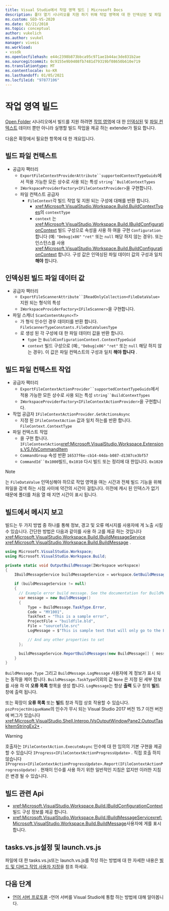 ```yaml
---
title: Visual Studio에서 작업 영역 빌드 | Microsoft Docs
description: 폴더 열기 시나리오를 지원 하기 위해 작업 영역에 대 한 인덱싱된 및 파일 컨텍스트 데이터를 제공 하는 extender에 대해 알아봅니다.
ms.custom: SEO-VS-2020
ms.date: 02/21/2018
ms.topic: conceptual
author: vukelich
ms.author: svukel
manager: viveis
ms.workload:
- vssdk
ms.openlocfilehash: e44c2398b873bbca95c971ae1b44ac3de831b2ae
ms.sourcegitcommit: 0c9155e9b9408fb7481d79319bf08650b610e719
ms.translationtype: MT
ms.contentlocale: ko-KR
ms.lasthandoff: 01/05/2021
ms.locfileid: "97877106"
---
```

# <a name="workspace-build"></a>작업 영역 빌드

[Open Folder](../ide/develop-code-in-visual-studio-without-projects-or-solutions.md) 시나리오에서 빌드를 지원 하려면 [작업 영역](workspaces.md)에 대 한 [인덱싱된](workspace-indexing.md) 및 [파일 컨텍스트](workspace-file-contexts.md) 데이터 뿐만 아니라 실행할 빌드 작업을 제공 하는 extender가 필요 합니다.

다음은 확장에서 필요한 항목에 대 한 개요입니다.

## <a name="build-file-context"></a>빌드 파일 컨텍스트

- 공급자 팩터리
  - `ExportFileContextProviderAttribute``supportedContextTypeGuids`에서 적용 가능한 모든 상수로 사용 되는 특성 `string``BuildContextTypes`
  - `IWorkspaceProviderFactory<IFileContextProvider>`을 구현합니다.
  - 파일 컨텍스트 공급자
    - `FileContext`각 빌드 작업 및 지원 되는 구성에 대해를 반환 합니다.
      - <xref:Microsoft.VisualStudio.Workspace.Build.BuildContextTypes>의 `contextType`
      - `context` 는 <xref:Microsoft.VisualStudio.Workspace.Build.IBuildConfigurationContext> 빌드 구성으로 속성을 사용 하 여을 구현 `Configuration` 합니다 (예: `"Debug|x86"` `"ret"` 또는 `null` 해당 하지 않는 경우). 또는 인스턴스를 사용 <xref:Microsoft.VisualStudio.Workspace.Build.BuildConfigurationContext> 합니다. 구성 값은 인덱싱된 파일 데이터 값의 구성과 일치 **해야** 합니다.

## <a name="indexed-build-file-data-value"></a>인덱싱된 빌드 파일 데이터 값

- 공급자 팩터리
  - `ExportFileScannerAttribute``IReadOnlyCollection<FileDataValue>`지원 되는 형식의 특성
  - `IWorkspaceProviderFactory<IFileScanner>`을 구현합니다.
- 파일 스캐너 `ScanContentAsync<T>`
  - 가 형식 인수인 경우 데이터를 반환 합니다. `FileScannerTypeConstants.FileDataValuesType`
  - 로 생성 된 각 구성에 대 한 파일 데이터 값을 반환 합니다.
    - `type` 는 `BuildConfigurationContext.ContextTypeGuid`
    - `context` 빌드 구성으로 (예:, `"Debug|x86"` `"ret"` 또는 `null` 해당 하지 않는 경우). 이 값은 파일 컨텍스트의 구성과 일치 **해야 합니다** .

## <a name="build-file-context-action"></a>빌드 파일 컨텍스트 작업

- 공급자 팩터리
  - `ExportFileContextActionProvider``supportedContextTypeGuids`에서 적용 가능한 모든 상수로 사용 되는 특성 `string``BuildContextTypes`
  - `IWorkspaceProviderFactory<IFileContextActionProvider>`을 구현합니다.
- 작업 공급자 `IFileContextActionProvider.GetActionsAsync`
  - 지정 된 `IFileContextAction` 값과 일치 하는를 반환 합니다. `FileContext.ContextType`
- 파일 컨텍스트 작업
  - 을 구현 합니다. `IFileContextAction`<xref:Microsoft.VisualStudio.Workspace.Extensions.VS.IVsCommandItem>
  - `CommandGroup` 속성 반환 `16537f6e-cb14-44da-b087-d1387ce3bf57`
  - `CommandId``0x1000`빌드, `0x1010` 다시 빌드 또는 정리에 대 한입니다. `0x1020`

>[!NOTE]
>는 `FileDataValue` 인덱싱해야 하므로 작업 영역을 여는 시간과 전체 빌드 기능을 위해 파일을 검색 하는 시점 사이에 약간의 시간이 걸립니다. 이전에 캐시 된 인덱스가 없기 때문에 폴더를 처음 열 때 지연 시간이 표시 됩니다.

## <a name="reporting-messages-from-a-build"></a>빌드에서 메시지 보고

빌드는 두 가지 방법 중 하나를 통해 정보, 경고 및 오류 메시지를 사용자에 게 노출 시킬 수 있습니다. 간단한 방법은 다음과 같이를 사용 하 고를 제공 하는 것입니다 <xref:Microsoft.VisualStudio.Workspace.Build.IBuildMessageService> <xref:Microsoft.VisualStudio.Workspace.Build.BuildMessage> .

```csharp
using Microsoft.VisualStudio.Workspace;
using Microsoft.VisualStudio.Workspace.Build;

private static void OutputBuildMessage(IWorkspace workspace)
{
    IBuildMessageService buildMessageService = workspace.GetBuildMessageService();

    if (buildMessageService != null)
    {
      // Example error build message. See the documentation for BuildMessage for more information.
      var message = new BuildMessage()
      {
          Type = BuildMessage.TaskType.Error,
          Code = "MY1001",
          TaskText = "This is a sample error",
          ProjectFile = "buildfile.bld",
          File = "sourcefile.src"
          LogMessage = $"This is sample text that will only go to the Build output window pane.\n"

          // And any other properties to set
      };

      buildMessageService.ReportBuildMessages(new BuildMessage[] { message });
    }
}
```

`BuildMessage.Type` 그리고 `BuildMessage.LogMessage` 사용자에 게 정보가 표시 되는 동작을 제어 합니다. `BuildMessage.TaskType`이외의 값 `None` 은 지정 된 세부 정보를 사용 하 여 **오류 목록** 항목을 생성 합니다. `LogMessage`는 항상 **출력** 도구 창의 **빌드** 창에 출력 됩니다.

또는 확장이 **오류 목록** 또는 **빌드** 창과 직접 상호 작용할 수 있습니다. `pszProjectUniqueName`의 인수가 무시 되는 Visual Studio 2017 버전 15.7 이전 버전에 버그가 있습니다 <xref:Microsoft.VisualStudio.Shell.Interop.IVsOutputWindowPane2.OutputTaskItemStringEx2*> .

>[!WARNING]
>호출자는 `IFileContextAction.ExecuteAsync` 인수에 대 한 임의의 기본 구현을 제공할 수 있습니다 `IProgress<IFileContextActionProgressUpdate>` . 직접 호출 하지 않습니다 `IProgress<IFileContextActionProgressUpdate>.Report(IFileContextActionProgressUpdate)` . 현재이 인수를 사용 하기 위한 일반적인 지침은 없지만 이러한 지침은 변경 될 수 있습니다.

## <a name="build-related-apis"></a>빌드 관련 Api

- <xref:Microsoft.VisualStudio.Workspace.Build.IBuildConfigurationContext> 빌드 구성 정보를 제공 합니다.
- <xref:Microsoft.VisualStudio.Workspace.Build.IBuildMessageService><xref:Microsoft.VisualStudio.Workspace.Build.BuildMessage>사용자에 게를 표시 합니다.

## <a name="tasksvsjson-and-launchvsjson"></a>tasks.vs.js설정 및 launch.vs.js

파일에 대 한 tasks.vs.js또는 launch.vs.js를 작성 하는 방법에 대 한 자세한 내용은 [빌드 및 디버그 작업 사용자 지정](../ide/customize-build-and-debug-tasks-in-visual-studio.md)을 참조 하세요.

## <a name="next-steps"></a>다음 단계

* [언어 서버 프로토콜](language-server-protocol.md) -언어 서버를 Visual Studio에 통합 하는 방법에 대해 알아봅니다.